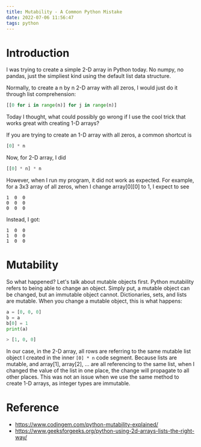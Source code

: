 ```yaml
---
title: Mutability - A Common Python Mistake
date: 2022-07-06 11:56:47
tags: python
---
```


# Introduction 

I was trying to create a simple 2-D array in Python today. No numpy, no pandas, just the simpliest kind using the default list data structure.

Normally, to create a n by n 2-D array with all zeros, I would just do it through list comprehension:

```python
[[0 for i in range(n)] for j in range(n)]
```

Today I thought, what could possibly go wrong if I use the cool trick that works great with creating 1-D arrays?

If you are trying to create an 1-D array with all zeros, a common shortcut is

```python
[0] * n
```

Now, for 2-D array, I did

```python
[[0] * n] * n
```

However, when I run my program, it did not work as expected. For example, for a 3x3 array of all zeros, when I change array[0][0] to 1, I expect to see

```
1  0  0
0  0  0
0  0  0
```

Instead, I got:

```
1  0  0
1  0  0
1  0  0
```

# Mutability

So what happened? Let's talk about mutable objects first. Python mutability refers to being able to change an object. Simply put, a mutable object can be changed, but an immutable object cannot. Dictionaries, sets, and lists are mutable. When you change a mutable object, this is what happens:

```python
a = [0, 0, 0]
b = a
b[0] = 1
print(a)

> [1, 0, 0]
```

In our case, in the 2-D array, all rows are referring to the same mutable list object I created in the inner `[0] * n` code segment. Because lists are mutable, and array[1], array[2], ... are all referencing to the same list, when I changed the value of the list in one place, the change will propagate to all other places. This was not an issue when we use the same method to create 1-D arrays, as integer types are immutable.


# Reference

- https://www.codingem.com/python-mutability-explained/
- https://www.geeksforgeeks.org/python-using-2d-arrays-lists-the-right-way/

